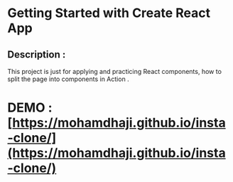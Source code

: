 # Getting Started with Create React App

## Description : 
This project is just for applying and practicing React components, how to split the page into components in Action .

# DEMO : [https://mohamdhaji.github.io/insta-clone/](https://mohamdhaji.github.io/insta-clone/)

